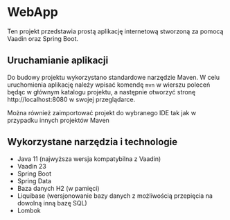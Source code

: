 # WebApp

Ten projekt przedstawia prostą aplikację internetową stworzoną za pomocą Vaadin oraz Spring Boot. 

## Uruchamianie aplikacji

Do budowy projektu wykorzystano standardowe narzędzie Maven.
W celu uruchomienia aplikację należy wpisać komendę `mvn` w wierszu poleceń będąc w głównym katalogu projektu, a następnie otworzyć stronę http://localhost:8080 w swojej przeglądarce.

Można również zaimportować projekt do wybranego IDE tak jak w przypadku innych projektów Maven

## Wykorzystane narzędzia i technologie
- Java 11 (najwyższa wersja kompatybilna z Vaadin)
- Vaadin 23
- Spring Boot
- Spring Data
- Baza danych H2 (w pamięci)
- Liquibase (wersjonowanie bazy danych z możliwością przepięcia na dowolną inną bazę SQL)
- Lombok